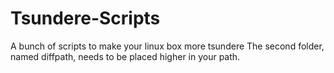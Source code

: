 Tsundere-Scripts
================

A bunch of scripts to make your linux box more tsundere
The second folder, named diffpath, needs to be placed higher in your path.

